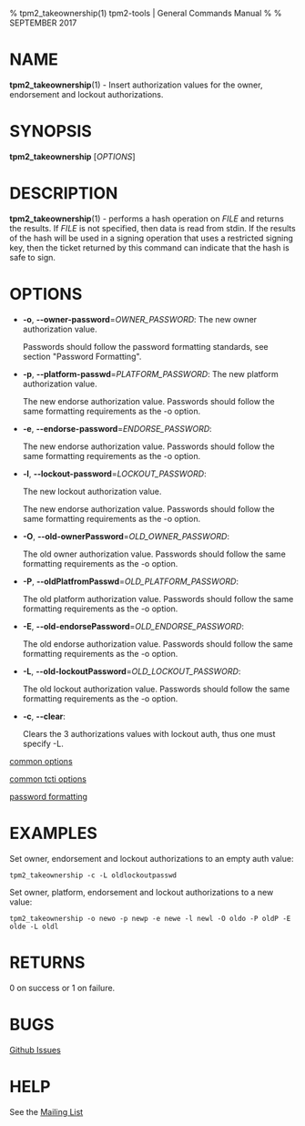 % tpm2_takeownership(1) tpm2-tools | General Commands Manual
%
% SEPTEMBER 2017

# NAME

**tpm2_takeownership**(1) - Insert authorization values for the owner, endorsement
and lockout authorizations.

# SYNOPSIS

**tpm2_takeownership** [*OPTIONS*]

# DESCRIPTION

**tpm2_takeownership**(1) - performs a hash operation on _FILE_ and returns the results. If
_FILE_ is not specified, then data is read from stdin. If the results of the
hash will be used in a signing operation that uses a restricted signing key,
then the ticket returned by this command can indicate that the hash is safe to
sign.

# OPTIONS

  * **-o**, **--owner-password**=_OWNER\_PASSWORD_:
    The new owner authorization value.

    Passwords should follow the password formatting standards, see section
    "Password Formatting".

  * **-p**, **--platform-passwd**=_PLATFORM\_PASSWORD_:
    The new platform authorization value.

    The new endorse authorization value. Passwords should follow the same
    formatting requirements as the -o option.

  * **-e**, **--endorse-password**=_ENDORSE\_PASSWORD_:

    The new endorse authorization value. Passwords should follow the same
    formatting requirements as the -o option.

  * **-l**, **--lockout-password**=_LOCKOUT\_PASSWORD_:

    The new lockout authorization value.

    The new endorse authorization value. Passwords should follow the same
    formatting requirements as the -o option.

  * **-O**, **--old-ownerPassword**=_OLD\_OWNER\_PASSWORD_:

    The old owner authorization value. Passwords should follow the same
    formatting requirements as the -o option.

  * **-P**, **--oldPlatfromPasswd**=_OLD\_PLATFORM\_PASSWORD_:

    The old platform authorization value. Passwords should follow the same
    formatting requirements as the -o option.

  * **-E**, **--old-endorsePassword**=_OLD\_ENDORSE\_PASSWORD_:

    The old endorse authorization value. Passwords should follow the same
    formatting requirements as the -o option.

  * **-L**, **--old-lockoutPassword**=_OLD\_LOCKOUT\_PASSWORD_:

    The old lockout authorization value. Passwords should follow the same
    formatting requirements as the -o option.

  * **-c**, **--clear**:

    Clears the 3 authorizations values with  lockout auth, thus one must specify
    -L.

[common options](common/options.md)

[common tcti options](common/tcti.md)

[password formatting](common/password.md)

# EXAMPLES

Set owner, endorsement and lockout authorizations to an empty auth value:

```
tpm2_takeownership -c -L oldlockoutpasswd
```

Set owner, platform, endorsement and lockout authorizations to a new value:

```
tpm2_takeownership -o newo -p newp -e newe -l newl -O oldo -P oldP -E olde -L oldl
```

# RETURNS

0 on success or 1 on failure.

# BUGS

[Github Issues](https://github.com/01org/tpm2-tools/issues)

# HELP

See the [Mailing List](https://lists.01.org/mailman/listinfo/tpm2)
